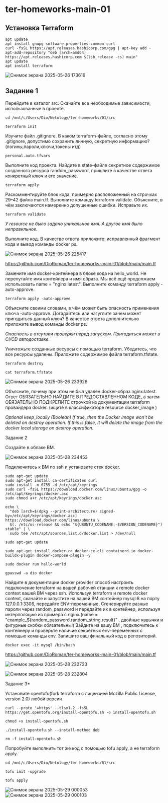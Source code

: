 # ter-homeworks-main-01

## Установка Terraform 

```
apt update
apt install gnupg software-properties-common curl
curl -fsSL https://apt.releases.hashicorp.com/gpg | apt-key add -
apt-add-repository "deb [arch=amd64] https://apt.releases.hashicorp.com $(lsb_release -cs) main"
apt update
apt install terraform
```

![Снимок экрана 2025-05-26 173619](https://github.com/user-attachments/assets/f59db309-689c-42ef-b441-926abba9ac87)

## Задание 1

Перейдите в каталог src. Скачайте все необходимые зависимости, использованные в проекте.

`cd /mnt/c/Users/Dio/Netology/ter-homeworks/01/src`

`terraform init`

Изучите файл .gitignore. В каком terraform-файле, согласно этому .gitignore, допустимо сохранить личную, секретную информацию?(логины,пароли,ключи,токены итд)

`personal.auto.tfvars`

Выполните код проекта. Найдите в state-файле секретное содержимое созданного ресурса random_password, пришлите в качестве ответа конкретный ключ и его значение.

`terraform apply`

Раскомментируйте блок кода, примерно расположенный на строчках 29–42 файла main.tf. Выполните команду terraform validate. Объясните, в чём заключаются намеренно допущенные ошибки. Исправьте их.

`terraform validate`

_У resource не было задано уникальное имя. А другое имя было неправильное._

Выполните код. В качестве ответа приложите: исправленный фрагмент кода и вывод команды docker ps.

![Снимок экрана 2025-05-26 225417](https://github.com/user-attachments/assets/267679ef-0aea-40a6-8f04-3ca8413c79cb)

https://github.com/DioRoman/ter-homeworks-main-01/blob/main/main.tf

Замените имя docker-контейнера в блоке кода на hello_world. Не перепутайте имя контейнера и имя образа. Мы всё ещё продолжаем использовать name = "nginx:latest". Выполните команду terraform apply -auto-approve.

`terraform apply -auto-approve`

Объясните своими словами, в чём может быть опасность применения ключа -auto-approve. Догадайтесь или нагуглите зачем может пригодиться данный ключ? В качестве ответа дополнительно приложите вывод команды docker ps.

_Опасность в отсутвии проверки перед запуском. Пригодиться может в CI/CD автодоставке._

Уничтожьте созданные ресурсы с помощью terraform. Убедитесь, что все ресурсы удалены. Приложите содержимое файла terraform.tfstate.

`terraform destroy`

`cat terraform.tfstate`

![Снимок экрана 2025-05-26 233926](https://github.com/user-attachments/assets/57429ac0-27c5-4cdb-819f-f59e407acab5)

Объясните, почему при этом не был удалён docker-образ nginx:latest. Ответ ОБЯЗАТЕЛЬНО НАЙДИТЕ В ПРЕДОСТАВЛЕННОМ КОДЕ, а затем ОБЯЗАТЕЛЬНО ПОДКРЕПИТЕ строчкой из документации terraform провайдера docker. (ищите в классификаторе resource docker_image )

_Optional
keep_locally (Boolean) If true, then the Docker image won't be deleted on destroy operation. If this is false, it will delete the image from the docker local storage on destroy operation._

Задание 2

Создайте в облаке ВМ.

![Снимок экрана 2025-05-28 234453](https://github.com/user-attachments/assets/e4956a2d-1c4b-4261-8efa-e3cda101769b)

Подключитесь к ВМ по ssh и установите стек docker.

```
sudo apt-get update
sudo apt-get install ca-certificates curl
sudo install -m 0755 -d /etc/apt/keyrings
sudo curl -fsSL https://download.docker.com/linux/ubuntu/gpg -o /etc/apt/keyrings/docker.asc
sudo chmod a+r /etc/apt/keyrings/docker.asc
```

```
echo \
  "deb [arch=$(dpkg --print-architecture) signed-by=/etc/apt/keyrings/docker.asc] https://download.docker.com/linux/ubuntu \
  $(. /etc/os-release && echo "${UBUNTU_CODENAME:-$VERSION_CODENAME}") stable" | \
  sudo tee /etc/apt/sources.list.d/docker.list > /dev/null
```
`sudo apt-get update`

`sudo apt-get install docker-ce docker-ce-cli containerd.io docker-buildx-plugin docker-compose-plugin -y`

`sudo docker run hello-world`

`gpasswd -a dio docker`

Найдите в документации docker provider способ настроить подключение terraform на вашей рабочей станции к remote docker context вашей ВМ через ssh.
Используя terraform и remote docker context, скачайте и запустите на вашей ВМ контейнер mysql:8 на порту 127.0.0.1:3306, передайте ENV-переменные.
Сгенерируйте разные пароли через random_password и передайте их в контейнер, используя интерполяцию из примера с nginx.(name  = "example_${random_password.random_string.result}" , двойные кавычки и фигурные скобки обязательны!)
Зайдите на вашу ВМ , подключитесь к контейнеру и проверьте наличие секретных env-переменных с помощью команды env. Запишите ваш финальный код в репозиторий.

`docker exec -it mysql /bin/bash`

https://github.com/DioRoman/ter-homeworks-main-01/blob/main/main.tf

![Снимок экрана 2025-05-28 232723](https://github.com/user-attachments/assets/6c869c86-d373-49c7-9286-f3f207775bf0)

![Снимок экрана 2025-05-28 232804](https://github.com/user-attachments/assets/4144a993-e346-4c28-a98d-e7f5442d2d27)

Задание 3*

Установите opentofu(fork terraform с лицензией Mozilla Public License, version 2.0) любой версии

`curl --proto '=https' --tlsv1.2 -fsSL https://get.opentofu.org/install-opentofu.sh -o install-opentofu.sh`

`chmod +x install-opentofu.sh`

`./install-opentofu.sh --install-method deb`

`rm -f install-opentofu.sh`

Попробуйте выполнить тот же код с помощью tofu apply, а не terraform apply.

`cd /mnt/c/Users/Dio/Netology/ter-homeworks/01/src`

`tofu init -upgrade`

`tofu apply`

![Снимок экрана 2025-05-29 000053](https://github.com/user-attachments/assets/0c8709cb-86bf-46e0-bfe9-970f667dd453)
![Снимок экрана 2025-05-29 000103](https://github.com/user-attachments/assets/af2b7b55-313f-47fb-9375-282a8cef2e33)





